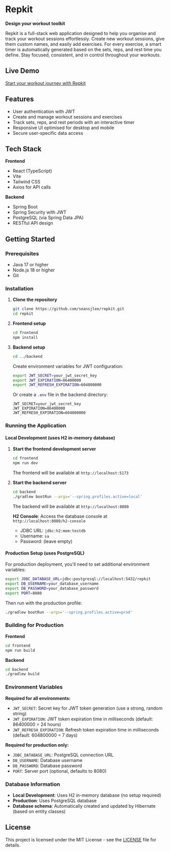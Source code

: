 # Repkit

**Design your workout toolkit**

Repkit is a full-stack web application designed to help you organise and track your workout sessions effortlessly. Create new workout sessions, give them custom names, and easily add exercises. For every exercise, a smart timer is automatically generated based on the sets, reps, and rest time you define. Stay focused, consistent, and in control throughout your workouts.

## Live Demo

[Start your workout journey with Repkit](https://repkit.vercel.app)

## Features

- User authentication with JWT
- Create and manage workout sessions and exercises
- Track sets, reps, and rest periods with an interactive timer
- Responsive UI optimised for desktop and mobile
- Secure user-specific data access

## Tech Stack

**Frontend**
- React (TypeScript)
- Vite
- Tailwind CSS
- Axios for API calls

**Backend**
- Spring Boot
- Spring Security with JWT
- PostgreSQL (via Spring Data JPA)
- RESTful API design

## Getting Started

### Prerequisites
- Java 17 or higher
- Node.js 18 or higher
- Git

### Installation

1. **Clone the repository**
    ```bash
    git clone https://github.com/seansjlee/repkit.git
    cd repkit
    ```

2. **Frontend setup**
    ```bash
    cd frontend
    npm install
    ```

3. **Backend setup**
    ```bash
    cd ../backend
    ```

    Create environment variables for JWT configuration:
   ```bash
   export JWT_SECRET=your_jwt_secret_key
   export JWT_EXPIRATION=86400000
   export JWT_REFRESH_EXPIRATION=604800000
   ```
   
   Or create a `.env` file in the backend directory:
   ```
   JWT_SECRET=your_jwt_secret_key
   JWT_EXPIRATION=86400000
   JWT_REFRESH_EXPIRATION=604800000
   ```

### Running the Application

#### Local Development (uses H2 in-memory database)

1. **Start the frontend development server**
   ```bash
   cd frontend
   npm run dev
   ```
   The frontend will be available at `http://localhost:5173`

2. **Start the backend server**
   ```bash
   cd backend
   ./gradlew bootRun --args='--spring.profiles.active=local'
   ```
   The backend will be available at `http://localhost:8080`
   
   **H2 Console**: Access the database console at `http://localhost:8080/h2-console`
   - JDBC URL: `jdbc:h2:mem:testdb`
   - Username: `sa`
   - Password: (leave empty)

#### Production Setup (uses PostgreSQL)

For production deployment, you'll need to set additional environment variables:
```bash
export JDBC_DATABASE_URL=jdbc:postgresql://localhost:5432/repkit
export DB_USERNAME=your_database_username
export DB_PASSWORD=your_database_password
export PORT=8080
```

Then run with the production profile:
```bash
./gradlew bootRun --args='--spring.profiles.active=prod'
```

### Building for Production

**Frontend**
```bash
cd frontend
npm run build
```

**Backend**
```bash
cd backend
./gradlew build
```

### Environment Variables

**Required for all environments:**
- `JWT_SECRET`: Secret key for JWT token generation (use a strong, random string)
- `JWT_EXPIRATION`: JWT token expiration time in milliseconds (default: 86400000 = 24 hours)
- `JWT_REFRESH_EXPIRATION`: Refresh token expiration time in milliseconds (default: 604800000 = 7 days)

**Required for production only:**
- `JDBC_DATABASE_URL`: PostgreSQL connection URL
- `DB_USERNAME`: Database username
- `DB_PASSWORD`: Database password
- `PORT`: Server port (optional, defaults to 8080)

### Database Information

- **Local Development**: Uses H2 in-memory database (no setup required)
- **Production**: Uses PostgreSQL database
- **Database schema**: Automatically created and updated by Hibernate (based on entity classes)

## License

This project is licensed under the MIT License - see the [LICENSE](LICENSE) file for details.